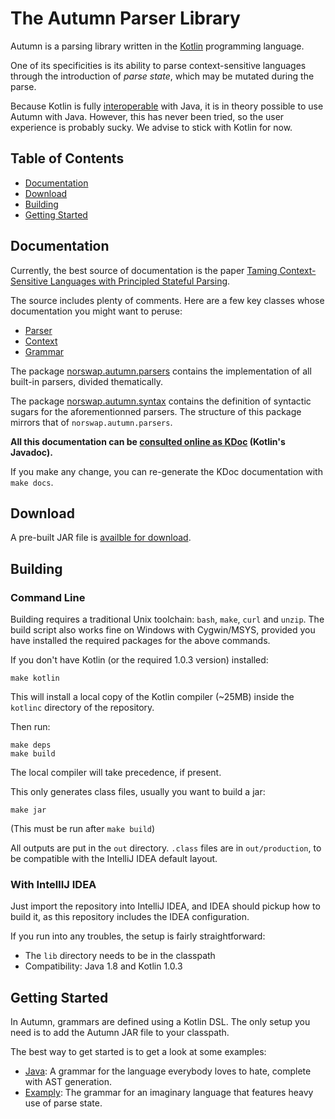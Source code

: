 # The Autumn Parser Library

Autumn is a parsing library written in the [Kotlin] programming language.

One of its specificities is its ability to parse context-sensitive languages
through the introduction of *parse state*, which may be mutated during the parse.

[Kotlin]: https://kotlinlang.org/

Because Kotlin is fully [interoperable] with Java, it is in theory possible to use
Autumn with Java. However, this has never been tried, so the user experience is probably sucky.
We advise to stick with Kotlin for now.

[interoperable]: https://kotlinlang.org/docs/reference/java-to-kotlin-interop.html

## Table of Contents

- [Documentation](#documentation)
- [Download](#download)
- [Building](#building)
- [Getting Started](#getting-started)

## Documentation

Currently, the best source of documentation is the paper
[Taming Context-Sensitive Languages with Principled Stateful Parsing][paper].

[paper]:
http://conf.researchr.org/event/sle-2016/sle-2016-papers-taming-context-sensitive-languages-with-principled-stateful-parsing

The source includes plenty of comments. Here are a few key classes whose documentation
you might want to peruse:

- [Parser](/src/norswap/autumn/Parser.kt)
- [Context](/src/norswap/autumn/Context.kt)
- [Grammar](/src/norswap/autumn/Grammar.kt)

The package [norswap.autumn.parsers](/src/norswap/autumn/parsers)
contains the implementation of all built-in parsers, divided thematically.

The package [norswap.autumn.syntax](/src/norswap/autumn/syntax)
contains the definition of syntactic sugars for the aforementionned parsers.
The structure of this package mirrors that of `norswap.autumn.parsers`.

**All this documentation can be [consulted online as KDoc][kdoc] (Kotlin's Javadoc).**

[kdoc]: http://norswap.com/autumn/kotlin

If you make any change, you can re-generate the KDoc documentation with `make docs`.

## Download

A pre-built JAR file is [availble for download][jar].

[jar]: https://github.com/norswap/autumn/releases/download/0.1.0/autumn-0.1.0.jar

## Building

### Command Line

Building requires a traditional Unix toolchain: `bash`, `make`, `curl` and `unzip`.
The build script also works fine on Windows with Cygwin/MSYS, provided you have installed the
required packages for the above commands.

If you don't have Kotlin (or the required 1.0.3 version) installed:

    make kotlin
    
This will install a local copy of the Kotlin compiler (~25MB) inside the `kotlinc` directory
of the repository.

Then run:

    make deps
    make build
    
The local compiler will take precedence, if present.

This only generates class files, usually you want to build a jar:

    make jar
    
(This must be run after `make build`)

All outputs are put in the `out` directory. `.class` files are in `out/production`, to be compatible
with the IntelliJ IDEA default layout.

### With IntellIJ IDEA

Just import the repository into IntelliJ IDEA, and IDEA should pickup how to build it, as
this repository includes the IDEA configuration.

If you run into any troubles, the setup is fairly straightforward:

- The `lib` directory needs to be in the classpath
- Compatibility: Java 1.8 and Kotlin 1.0.3

## Getting Started

In Autumn, grammars are defined using a Kotlin DSL. The only setup you need is to add the Autumn JAR
file to your classpath.

The best way to get started is to get a look at some examples:

- [Java](/example/norswap/javag): A grammar for the language everybody loves to hate, complete
  with AST generation.
- [Examply](/example/examply): The grammar for an imaginary language that features heavy use
  of parse state.